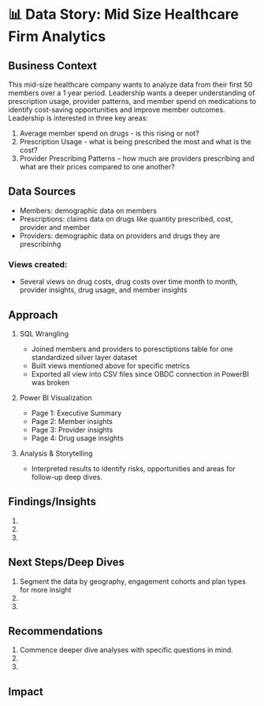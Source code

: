 # 📊 Data Story: Mid Size Healthcare Firm Analytics

## Business Context

This mid-size healthcare company wants to analyze data from their first 50 members over a 1 year period. Leadership wants a deeper understanding of prescription usage, provider patterns, and member spend on medications to identify cost-saving opportunities and improve member outcomes. Leadership is interested in three key areas:

1. Average member spend on drugs - is this rising or not?
2. Prescription Usage - what is being prescribed the most and what is the cost?
3. Provider Prescribing Patterns – how much are providers prescribing and what are their prices compared to one another? 


## Data Sources

- Members: demographic data on members
- Prescriptions: claims data on drugs like quantity prescribed, cost, provider and member
- Providers: demographic data on providers and drugs they are prescribinhg 
   
### Views created:
  - Several views on drug costs, drug costs over time month to month, provider insights, drug usage, and member insights
 
## Approach

1. SQL Wrangling
   - Joined members and providers to poresctiptions table for one standardized silver layer dataset
   - Built views mentioned above for specific metrics
   - Exported all view into CSV files since OBDC connection in PowerBI was broken

2. Power BI Visualization
   - Page 1: Executive Summary
   - Page 2: Member insights
   - Page 3: Provider insights
   - Page 4: Drug usage insights 

3. Analysis & Storytelling
   - Interpreted results to identify risks, opportunities and areas for follow-up deep dives.
  
## Findings/Insights
1. 
2. 
3. 


## Next Steps/Deep Dives
1. Segment the data by geography, engagement cohorts and plan types for more insight
2. 
3. 

## Recommendations
1. Commence deeper dive analyses with specific questions in mind.
2.  
3. 

## Impact

